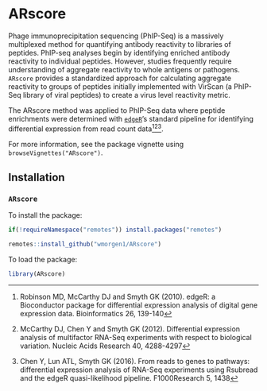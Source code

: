 
# ARscore

<!-- badges: start -->
<!-- badges: end -->

Phage immunoprecipitation sequencing (PhIP-Seq) is a massively
multiplexed method for quantifying antibody reactivity to libraries of
peptides. PhIP-seq analyses begin by identifying enriched antibody
reactivity to individual peptides. However, studies frequently require
understanding of aggregate reactivity to whole antigens or pathogens.
`ARscore` provides a standardized approach for calculating aggregate
reactivity to groups of peptides initially implemented with VirScan (a
PhIP-Seq library of viral peptides) to create a virus level reactivity
metric.

The ARscore method was applied to PhIP-Seq data where peptide
enrichments were determined with
[`edgeR`](https://bioconductor.org/packages/release/bioc/html/edgeR.html)’s
standard pipeline for identifying differential expression from read
count data[^1][^2][^3].

For more information, see the package vignette using
`browseVignettes("ARscore")`.

## Installation

### `ARscore`

To install the package:

``` r
if(!requireNamespace("remotes")) install.packages("remotes")

remotes::install_github("wmorgen1/ARscore")
```

To load the package:

``` r
library(ARscore)
```

[^1]: Robinson MD, McCarthy DJ and Smyth GK (2010). edgeR: a
    Bioconductor package for differential expression analysis of digital
    gene expression data. Bioinformatics 26, 139-140

[^2]: McCarthy DJ, Chen Y and Smyth GK (2012). Differential expression
    analysis of multifactor RNA-Seq experiments with respect to
    biological variation. Nucleic Acids Research 40, 4288-4297

[^3]: Chen Y, Lun ATL, Smyth GK (2016). From reads to genes to pathways:
    differential expression analysis of RNA-Seq experiments using
    Rsubread and the edgeR quasi-likelihood pipeline. F1000Research 5,
    1438
